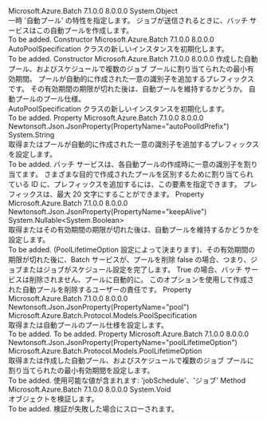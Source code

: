 <Type Name="AutoPoolSpecification" FullName="Microsoft.Azure.Batch.Protocol.Models.AutoPoolSpecification">
  <TypeSignature Language="C#" Value="public class AutoPoolSpecification" />
  <TypeSignature Language="ILAsm" Value=".class public auto ansi beforefieldinit AutoPoolSpecification extends System.Object" />
  <TypeSignature Language="DocId" Value="T:Microsoft.Azure.Batch.Protocol.Models.AutoPoolSpecification" />
  <TypeSignature Language="VB.NET" Value="Public Class AutoPoolSpecification" />
  <TypeSignature Language="F#" Value="type AutoPoolSpecification = class" />
  <AssemblyInfo>
    <AssemblyName>Microsoft.Azure.Batch</AssemblyName>
    <AssemblyVersion>7.1.0.0</AssemblyVersion>
    <AssemblyVersion>8.0.0.0</AssemblyVersion>
  </AssemblyInfo>
  <Base>
    <BaseTypeName>System.Object</BaseTypeName>
  </Base>
  <Interfaces />
  <Docs>
    <summary>
            一時 '自動プール' の特性を指定します。 ジョブが送信されるときに、バッチ サービスはこの自動プールを作成します。
            </summary>
    <remarks>To be added.</remarks>
  </Docs>
  <Members>
    <Member MemberName=".ctor">
      <MemberSignature Language="C#" Value="public AutoPoolSpecification ();" />
      <MemberSignature Language="ILAsm" Value=".method public hidebysig specialname rtspecialname instance void .ctor() cil managed" />
      <MemberSignature Language="DocId" Value="M:Microsoft.Azure.Batch.Protocol.Models.AutoPoolSpecification.#ctor" />
      <MemberSignature Language="VB.NET" Value="Public Sub New ()" />
      <MemberType>Constructor</MemberType>
      <AssemblyInfo>
        <AssemblyName>Microsoft.Azure.Batch</AssemblyName>
        <AssemblyVersion>7.1.0.0</AssemblyVersion>
        <AssemblyVersion>8.0.0.0</AssemblyVersion>
      </AssemblyInfo>
      <Parameters />
      <Docs>
        <summary>
            AutoPoolSpecification クラスの新しいインスタンスを初期化します。
            </summary>
        <remarks>To be added.</remarks>
      </Docs>
    </Member>
    <Member MemberName=".ctor">
      <MemberSignature Language="C#" Value="public AutoPoolSpecification (Microsoft.Azure.Batch.Protocol.Models.PoolLifetimeOption poolLifetimeOption, string autoPoolIdPrefix = null, Nullable&lt;bool&gt; keepAlive = null, Microsoft.Azure.Batch.Protocol.Models.PoolSpecification pool = null);" />
      <MemberSignature Language="ILAsm" Value=".method public hidebysig specialname rtspecialname instance void .ctor(valuetype Microsoft.Azure.Batch.Protocol.Models.PoolLifetimeOption poolLifetimeOption, string autoPoolIdPrefix, valuetype System.Nullable`1&lt;bool&gt; keepAlive, class Microsoft.Azure.Batch.Protocol.Models.PoolSpecification pool) cil managed" />
      <MemberSignature Language="DocId" Value="M:Microsoft.Azure.Batch.Protocol.Models.AutoPoolSpecification.#ctor(Microsoft.Azure.Batch.Protocol.Models.PoolLifetimeOption,System.String,System.Nullable{System.Boolean},Microsoft.Azure.Batch.Protocol.Models.PoolSpecification)" />
      <MemberSignature Language="F#" Value="new Microsoft.Azure.Batch.Protocol.Models.AutoPoolSpecification : Microsoft.Azure.Batch.Protocol.Models.PoolLifetimeOption * string * Nullable&lt;bool&gt; * Microsoft.Azure.Batch.Protocol.Models.PoolSpecification -&gt; Microsoft.Azure.Batch.Protocol.Models.AutoPoolSpecification" Usage="new Microsoft.Azure.Batch.Protocol.Models.AutoPoolSpecification (poolLifetimeOption, autoPoolIdPrefix, keepAlive, pool)" />
      <MemberType>Constructor</MemberType>
      <AssemblyInfo>
        <AssemblyName>Microsoft.Azure.Batch</AssemblyName>
        <AssemblyVersion>7.1.0.0</AssemblyVersion>
        <AssemblyVersion>8.0.0.0</AssemblyVersion>
      </AssemblyInfo>
      <Parameters>
        <Parameter Name="poolLifetimeOption" Type="Microsoft.Azure.Batch.Protocol.Models.PoolLifetimeOption" />
        <Parameter Name="autoPoolIdPrefix" Type="System.String" />
        <Parameter Name="keepAlive" Type="System.Nullable&lt;System.Boolean&gt;" />
        <Parameter Name="pool" Type="Microsoft.Azure.Batch.Protocol.Models.PoolSpecification" />
      </Parameters>
      <Docs>
        <param name="poolLifetimeOption">作成した自動プール、およびスケジュールで複数のジョブ プールに割り当てられたの最小有効期間。</param>
        <param name="autoPoolIdPrefix">プールが自動的に作成された一意の識別子を追加するプレフィックスです。</param>
        <param name="keepAlive">その有効期間の期限が切れた後は、自動プールを維持するかどうか。</param>
        <param name="pool">自動プールのプール仕様。</param>
        <summary>
            AutoPoolSpecification クラスの新しいインスタンスを初期化します。
            </summary>
        <remarks>To be added.</remarks>
      </Docs>
    </Member>
    <Member MemberName="AutoPoolIdPrefix">
      <MemberSignature Language="C#" Value="public string AutoPoolIdPrefix { get; set; }" />
      <MemberSignature Language="ILAsm" Value=".property instance string AutoPoolIdPrefix" />
      <MemberSignature Language="DocId" Value="P:Microsoft.Azure.Batch.Protocol.Models.AutoPoolSpecification.AutoPoolIdPrefix" />
      <MemberSignature Language="VB.NET" Value="Public Property AutoPoolIdPrefix As String" />
      <MemberSignature Language="F#" Value="member this.AutoPoolIdPrefix : string with get, set" Usage="Microsoft.Azure.Batch.Protocol.Models.AutoPoolSpecification.AutoPoolIdPrefix" />
      <MemberType>Property</MemberType>
      <AssemblyInfo>
        <AssemblyName>Microsoft.Azure.Batch</AssemblyName>
        <AssemblyVersion>7.1.0.0</AssemblyVersion>
        <AssemblyVersion>8.0.0.0</AssemblyVersion>
      </AssemblyInfo>
      <Attributes>
        <Attribute>
          <AttributeName>Newtonsoft.Json.JsonProperty(PropertyName="autoPoolIdPrefix")</AttributeName>
        </Attribute>
      </Attributes>
      <ReturnValue>
        <ReturnType>System.String</ReturnType>
      </ReturnValue>
      <Docs>
        <summary>
            取得またはプールが自動的に作成された一意の識別子を追加するプレフィックスを設定します。
            </summary>
        <value>To be added.</value>
        <remarks>
            バッチ サービスは、各自動プールの作成時に一意の識別子を割り当てます。 さまざまな目的で作成されたプールを区別するために割り当てられている ID に、プレフィックスを追加するには、この要素を指定できます。 プレフィックスは、最大 20 文字にすることができます。
            </remarks>
      </Docs>
    </Member>
    <Member MemberName="KeepAlive">
      <MemberSignature Language="C#" Value="public Nullable&lt;bool&gt; KeepAlive { get; set; }" />
      <MemberSignature Language="ILAsm" Value=".property instance valuetype System.Nullable`1&lt;bool&gt; KeepAlive" />
      <MemberSignature Language="DocId" Value="P:Microsoft.Azure.Batch.Protocol.Models.AutoPoolSpecification.KeepAlive" />
      <MemberSignature Language="VB.NET" Value="Public Property KeepAlive As Nullable(Of Boolean)" />
      <MemberSignature Language="F#" Value="member this.KeepAlive : Nullable&lt;bool&gt; with get, set" Usage="Microsoft.Azure.Batch.Protocol.Models.AutoPoolSpecification.KeepAlive" />
      <MemberType>Property</MemberType>
      <AssemblyInfo>
        <AssemblyName>Microsoft.Azure.Batch</AssemblyName>
        <AssemblyVersion>7.1.0.0</AssemblyVersion>
        <AssemblyVersion>8.0.0.0</AssemblyVersion>
      </AssemblyInfo>
      <Attributes>
        <Attribute>
          <AttributeName>Newtonsoft.Json.JsonProperty(PropertyName="keepAlive")</AttributeName>
        </Attribute>
      </Attributes>
      <ReturnValue>
        <ReturnType>System.Nullable&lt;System.Boolean&gt;</ReturnType>
      </ReturnValue>
      <Docs>
        <summary>
            取得またはその有効期間の期限が切れた後は、自動プールを維持するかどうかを設定します。
            </summary>
        <value>To be added.</value>
        <remarks>
            (PoolLifetimeOption 設定によって決まります)、その有効期間の期限が切れた後に、Batch サービスが、プールを削除 false の場合、つまり、ジョブまたはジョブがスケジュール設定を完了します。 True の場合、バッチ サービスは削除されません、プールに自動的に。 このオプションを使用して作成された自動プールを削除するユーザーの責任です。
            </remarks>
      </Docs>
    </Member>
    <Member MemberName="Pool">
      <MemberSignature Language="C#" Value="public Microsoft.Azure.Batch.Protocol.Models.PoolSpecification Pool { get; set; }" />
      <MemberSignature Language="ILAsm" Value=".property instance class Microsoft.Azure.Batch.Protocol.Models.PoolSpecification Pool" />
      <MemberSignature Language="DocId" Value="P:Microsoft.Azure.Batch.Protocol.Models.AutoPoolSpecification.Pool" />
      <MemberSignature Language="VB.NET" Value="Public Property Pool As PoolSpecification" />
      <MemberSignature Language="F#" Value="member this.Pool : Microsoft.Azure.Batch.Protocol.Models.PoolSpecification with get, set" Usage="Microsoft.Azure.Batch.Protocol.Models.AutoPoolSpecification.Pool" />
      <MemberType>Property</MemberType>
      <AssemblyInfo>
        <AssemblyName>Microsoft.Azure.Batch</AssemblyName>
        <AssemblyVersion>7.1.0.0</AssemblyVersion>
        <AssemblyVersion>8.0.0.0</AssemblyVersion>
      </AssemblyInfo>
      <Attributes>
        <Attribute>
          <AttributeName>Newtonsoft.Json.JsonProperty(PropertyName="pool")</AttributeName>
        </Attribute>
      </Attributes>
      <ReturnValue>
        <ReturnType>Microsoft.Azure.Batch.Protocol.Models.PoolSpecification</ReturnType>
      </ReturnValue>
      <Docs>
        <summary>
            取得または自動プールのプール仕様を設定します。
            </summary>
        <value>To be added.</value>
        <remarks>To be added.</remarks>
      </Docs>
    </Member>
    <Member MemberName="PoolLifetimeOption">
      <MemberSignature Language="C#" Value="public Microsoft.Azure.Batch.Protocol.Models.PoolLifetimeOption PoolLifetimeOption { get; set; }" />
      <MemberSignature Language="ILAsm" Value=".property instance valuetype Microsoft.Azure.Batch.Protocol.Models.PoolLifetimeOption PoolLifetimeOption" />
      <MemberSignature Language="DocId" Value="P:Microsoft.Azure.Batch.Protocol.Models.AutoPoolSpecification.PoolLifetimeOption" />
      <MemberSignature Language="VB.NET" Value="Public Property PoolLifetimeOption As PoolLifetimeOption" />
      <MemberSignature Language="F#" Value="member this.PoolLifetimeOption : Microsoft.Azure.Batch.Protocol.Models.PoolLifetimeOption with get, set" Usage="Microsoft.Azure.Batch.Protocol.Models.AutoPoolSpecification.PoolLifetimeOption" />
      <MemberType>Property</MemberType>
      <AssemblyInfo>
        <AssemblyName>Microsoft.Azure.Batch</AssemblyName>
        <AssemblyVersion>7.1.0.0</AssemblyVersion>
        <AssemblyVersion>8.0.0.0</AssemblyVersion>
      </AssemblyInfo>
      <Attributes>
        <Attribute>
          <AttributeName>Newtonsoft.Json.JsonProperty(PropertyName="poolLifetimeOption")</AttributeName>
        </Attribute>
      </Attributes>
      <ReturnValue>
        <ReturnType>Microsoft.Azure.Batch.Protocol.Models.PoolLifetimeOption</ReturnType>
      </ReturnValue>
      <Docs>
        <summary>
            取得または作成した自動プール、およびスケジュールで複数のジョブ プールに割り当てられたの最小有効期間を設定します。
            </summary>
        <value>To be added.</value>
        <remarks>
            使用可能な値が含まれます: 'jobSchedule'、'ジョブ'
            </remarks>
      </Docs>
    </Member>
    <Member MemberName="Validate">
      <MemberSignature Language="C#" Value="public virtual void Validate ();" />
      <MemberSignature Language="ILAsm" Value=".method public hidebysig newslot virtual instance void Validate() cil managed" />
      <MemberSignature Language="DocId" Value="M:Microsoft.Azure.Batch.Protocol.Models.AutoPoolSpecification.Validate" />
      <MemberSignature Language="VB.NET" Value="Public Overridable Sub Validate ()" />
      <MemberSignature Language="F#" Value="abstract member Validate : unit -&gt; unit&#xA;override this.Validate : unit -&gt; unit" Usage="autoPoolSpecification.Validate " />
      <MemberType>Method</MemberType>
      <AssemblyInfo>
        <AssemblyName>Microsoft.Azure.Batch</AssemblyName>
        <AssemblyVersion>7.1.0.0</AssemblyVersion>
        <AssemblyVersion>8.0.0.0</AssemblyVersion>
      </AssemblyInfo>
      <ReturnValue>
        <ReturnType>System.Void</ReturnType>
      </ReturnValue>
      <Parameters />
      <Docs>
        <summary>
            オブジェクトを検証します。
            </summary>
        <remarks>To be added.</remarks>
        <exception cref="T:Microsoft.Rest.ValidationException">
            検証が失敗した場合にスローされます。
            </exception>
      </Docs>
    </Member>
  </Members>
</Type>